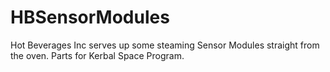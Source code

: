 # HBSensorModules
Hot Beverages Inc serves up some steaming Sensor Modules straight from the oven. Parts for Kerbal Space Program.
